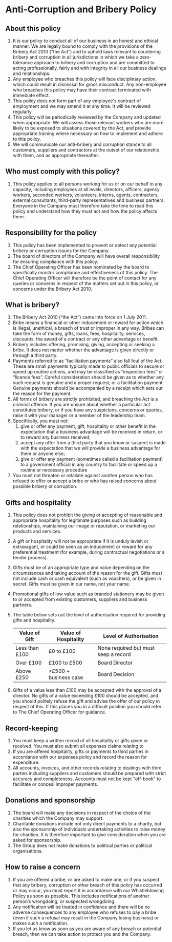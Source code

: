 # Anti-Corruption and Bribery Policy

## About this policy

1. It is our policy to conduct all of our business in an honest and ethical manner. We are legally bound to comply with the provisions of the Bribery Act 2010 (“the Act”) and to uphold laws relevant to countering bribery and corruption in all jurisdictions in which we take a zero-tolerance approach to bribery and corruption and are committed to acting professionally, fairly and with integrity in all our business dealings and relationships.
1. Any employee who breaches this policy will face disciplinary action, which could result in dismissal for gross misconduct. Any non-employee who breaches this policy may have their contract terminated with immediate effect.
1. This policy does not form part of any employee's contract of employment and we may amend it at any time. It will be reviewed regularly.
1. This policy will be periodically reviewed by the Company and updated when appropriate. We will assess those relevant workers who are more likely to be exposed to situations covered by the Act, and provide appropriate training where necessary on how to implement and adhere to this policy.
1. We will communicate our anti-bribery and corruption stance to all customers, suppliers and contractors at the outset of our relationship with them, and as appropriate thereafter.

## Who must comply with this policy?

1. This policy applies to all persons working for us or on our behalf in any capacity, including employees at all levels, directors, officers, agency workers, seconded workers, volunteers, interns, agents, contractors, external consultants, third-party representatives and business partners. Everyone in the Company must therefore take the time to read this policy and understand how they must act and how the policy affects them.

## Responsibility for the policy

1. This policy has been implemented to prevent or detect any potential bribery or corruption issues for the Company.
1. The board of directors of the Company will have overall responsibility for ensuring compliance with this policy.
1. The Chief Operating Officer has been nominated by the board to specifically monitor compliance and effectiveness of this policy. The Chief Operating Officer will therefore be the point of contact for any queries or concerns in respect of the matters set out in this policy, or concerns under the Bribery Act 2010.

## What is bribery?

1. The Bribery Act 2010 (“the Act”) came into force on 1 July 2011.
1. Bribe means a financial or other inducement or reward for action which is illegal, unethical, a breach of trust or improper in any way. Bribes can take the form of money, gifts, loans, fees, hospitality, services, discounts, the award of a contract or any other advantage or benefit.
1. Bribery includes offering, promising, giving, accepting or seeking a bribe. It does not matter whether the advantage is given directly or through a third party.
1. Payments referred to as “facilitation payments” also fall foul of the Act. These are small payments typically made to public officials to secure or speed up routine actions, and may be classified as “inspection fees” or “licence fees”. Careful consideration should be given as to whether any such request is genuine and a proper request, or a facilitation payment. Genuine payments should be accompanied by a receipt which sets out the reason for the payment.
1. All forms of bribery are strictly prohibited, and breaching the Act is a criminal offence. If you are unsure about whether a particular act constitutes bribery, or if you have any suspicions, concerns or queries, raise it with your manager or a member of the leadership team.
1. Specifically, you must not:
   1. give or offer any payment, gift, hospitality or other benefit in the expectation that a business advantage will be received in return, or to reward any business received;
   1. accept any offer from a third party that you know or suspect is made with the expectation that we will provide a business advantage for them or anyone else;
   1. give or offer any payment (sometimes called a facilitation payment) to a government official in any country to facilitate or speed up a routine or necessary procedure
1. You must not threaten or retaliate against another person who has refused to offer or accept a bribe or who has raised concerns about possible bribery or corruption.

## Gifts and hospitality

1. This policy does not prohibit the giving or accepting of reasonable and appropriate hospitality for legitimate purposes such as building relationships, maintaining our image or reputation, or marketing our products and services.
1. A gift or hospitality will not be appropriate if it is unduly lavish or extravagant, or could be seen as an inducement or reward for any preferential treatment (for example, during contractual negotiations or a tender process).
1. Gifts must be of an appropriate type and value depending on the circumstances and taking account of the reason for the gift. Gifts must not include cash or cash equivalent (such as vouchers), or be given in secret. Gifts must be given in our name, not your name.
1. Promotional gifts of low value such as branded stationery may be given to or accepted from existing customers, suppliers and business partners.
1. The table below sets out the level of authorisation required for providing gifts and hospitality.

    | Value of Gift  | Value of Hospitality  | Level of Authorisation               |
    | -------------- | --------------------- | ------------------------------------ |
    | Less than £100 | £0 to £100            | None required but must keep a record |
    | Over £100      | £100 to £500          | Board Director                       |
    | Above £250     | >£500 + business case | Board Decision                       |

6. Gifts of a value less than £100 may be accepted with the approval of a director. No gifts of a value exceeding £100 should be accepted, and you should politely refuse the gift and advise the offer of our policy in respect of this. If this places you in a difficult position you should refer to The Chief Operating Officer for guidance.

## Record-keeping

1. You must keep a written record of all hospitality or gifts given or received. You must also submit all expenses claims relating to
1. If you are offered hospitality, gifts or payments to third parties in accordance with our expenses policy and record the reason for expenditure.
1. All accounts, invoices, and other records relating to dealings with third parties including suppliers and customers should be prepared with strict accuracy and completeness. Accounts must not be kept "off-book" to facilitate or conceal improper payments.

## Donations and sponsorship

1. The board will make any decisions in respect of the choice of the charities which the Company may support.
1. Charitable donations include not only direct payments to a charity, but also the sponsorship of individuals undertaking activities to raise money for charities. It is therefore important to give consideration when you are asked for sponsorship.
1. The Group does not make donations to political parties or political organisations.

## How to raise a concern

1. If you are offered a bribe, or are asked to make one, or if you suspect that any bribery, corruption or other breach of this policy has occurred or may occur, you must report it in accordance with our Whistleblowing Policy as soon as possible. This includes notifications of another person’s wrongdoing, or suspected wrongdoing.
1. Any notification will be treated in confidence and there will be no adverse consequences to any employee who refuses to pay a bribe (even if such a refusal may result in the Company losing business) or makes such a notification.
1. If you let us know as soon as you are aware of any breach or potential breach, then we can take action to protect you and the Company.
